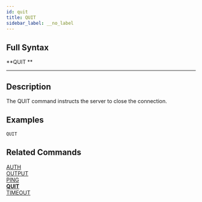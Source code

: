 ```yaml
---
id: quit
title: QUIT
sidebar_label: __no_label
---
```


## Full Syntax

**QUIT **

---

## Description

The QUIT command instructs the server to close the connection.


## Examples

```tile38
QUIT
```

## Related Commands

[AUTH](auth.html)<br>
[OUTPUT](output.html)<br>
[PING](ping.html)<br>
**[QUIT](quit.html)**<br>
[TIMEOUT](timeout.html)<br>